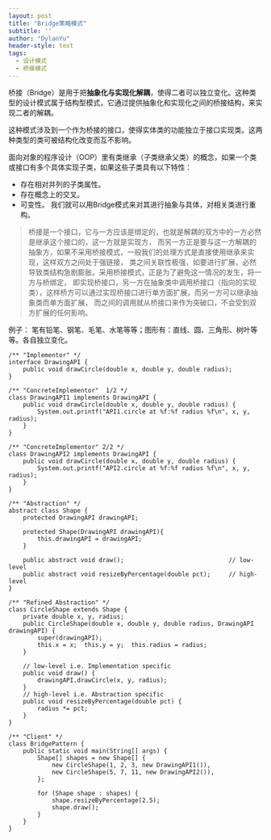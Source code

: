 ```yaml
---
layout: post
title: "Bridge策略模式"
subtitle: ''
author: "DylanYu"
header-style: text
tags:
  - 设计模式
  - 桥接模式
---
```


桥接（Bridge）是用于把**抽象化与实现化解耦**，使得二者可以独立变化。这种类型的设计模式属于结构型模式，它通过提供抽象化和实现化之间的桥接结构，来实现二者的解耦。

这种模式涉及到一个作为桥接的接口，使得实体类的功能独立于接口实现类。这两种类型的类可被结构化改变而互不影响。

面向对象的程序设计（OOP）里有类继承（子类继承父类）的概念，如果一个类或接口有多个具体实现子类，如果这些子类具有以下特性：
- 存在相对并列的子类属性。
- 存在概念上的交叉。
- 可变性。
我们就可以用Bridge模式来对其进行抽象与具体，对相关类进行重构。

> 桥接是一个接口，它与一方应该是绑定的，也就是解耦的双方中的一方必然是继承这个接口的，这一方就是实现方，
> 而另一方正是要与这一方解耦的抽象方，如果不采用桥接模式，一般我们的处理方式是直接使用继承来实现，这样双方之间处于强链接，
> 类之间关联性极强，如要进行扩展，必然导致类结构急剧膨胀。采用桥接模式，正是为了避免这一情况的发生，将一方与桥绑定，
> 即实现桥接口，另一方在抽象类中调用桥接口（指向的实现类），这样桥方可以通过实现桥接口进行单方面扩展，而另一方可以继承抽象类而单方面扩展，
> 而之间的调用就从桥接口来作为突破口，不会受到双方扩展的任何影响。

例子：
    笔有铅笔、钢笔、毛笔、水笔等等；图形有：直线、圆、三角形、树叶等等。各自独立变化。

```
/** "Implementor" */
interface DrawingAPI {
    public void drawCircle(double x, double y, double radius);
}

/** "ConcreteImplementor"  1/2 */
class DrawingAPI1 implements DrawingAPI {
    public void drawCircle(double x, double y, double radius) {
        System.out.printf("API1.circle at %f:%f radius %f\n", x, y, radius);
    }
}

/** "ConcreteImplementor" 2/2 */
class DrawingAPI2 implements DrawingAPI {
    public void drawCircle(double x, double y, double radius) {
        System.out.printf("API2.circle at %f:%f radius %f\n", x, y, radius);
    }
}

/** "Abstraction" */
abstract class Shape {
    protected DrawingAPI drawingAPI;

    protected Shape(DrawingAPI drawingAPI){
        this.drawingAPI = drawingAPI;
    }

    public abstract void draw();                             // low-level
    public abstract void resizeByPercentage(double pct);     // high-level
}

/** "Refined Abstraction" */
class CircleShape extends Shape {
    private double x, y, radius;
    public CircleShape(double x, double y, double radius, DrawingAPI drawingAPI) {
        super(drawingAPI);
        this.x = x;  this.y = y;  this.radius = radius;
    }

    // low-level i.e. Implementation specific
    public void draw() {
        drawingAPI.drawCircle(x, y, radius);
    }
    // high-level i.e. Abstraction specific
    public void resizeByPercentage(double pct) {
        radius *= pct;
    }
}

/** "Client" */
class BridgePattern {
    public static void main(String[] args) {
        Shape[] shapes = new Shape[] {
            new CircleShape(1, 2, 3, new DrawingAPI1()),
            new CircleShape(5, 7, 11, new DrawingAPI2()),
        };

        for (Shape shape : shapes) {
            shape.resizeByPercentage(2.5);
            shape.draw();
        }
    }
}
```